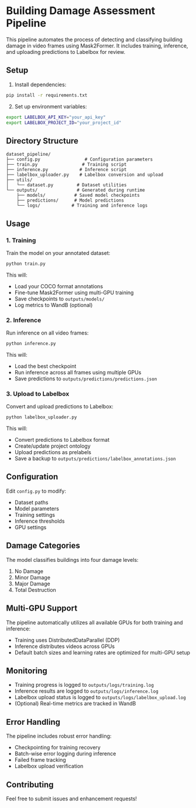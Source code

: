 # Building Damage Assessment Pipeline

This pipeline automates the process of detecting and classifying building damage in video frames using Mask2Former. It includes training, inference, and uploading predictions to Labelbox for review.

## Setup

1. Install dependencies:
```bash
pip install -r requirements.txt
```

2. Set up environment variables:
```bash
export LABELBOX_API_KEY="your_api_key"
export LABELBOX_PROJECT_ID="your_project_id"
```

## Directory Structure

```
dataset_pipeline/
├── config.py                 # Configuration parameters
├── train.py                 # Training script
├── inference.py            # Inference script
├── labelbox_uploader.py    # Labelbox conversion and upload
├── utils/
│   └── dataset.py         # Dataset utilities
└── outputs/               # Generated during runtime
    ├── models/           # Saved model checkpoints
    ├── predictions/      # Model predictions
    └── logs/            # Training and inference logs
```

## Usage

### 1. Training

Train the model on your annotated dataset:

```bash
python train.py
```

This will:
- Load your COCO format annotations
- Fine-tune Mask2Former using multi-GPU training
- Save checkpoints to `outputs/models/`
- Log metrics to WandB (optional)

### 2. Inference

Run inference on all video frames:

```bash
python inference.py
```

This will:
- Load the best checkpoint
- Run inference across all frames using multiple GPUs
- Save predictions to `outputs/predictions/predictions.json`

### 3. Upload to Labelbox

Convert and upload predictions to Labelbox:

```bash
python labelbox_uploader.py
```

This will:
- Convert predictions to Labelbox format
- Create/update project ontology
- Upload predictions as prelabels
- Save a backup to `outputs/predictions/labelbox_annotations.json`

## Configuration

Edit `config.py` to modify:
- Dataset paths
- Model parameters
- Training settings
- Inference thresholds
- GPU settings

## Damage Categories

The model classifies buildings into four damage levels:
1. No Damage
2. Minor Damage
3. Major Damage
4. Total Destruction

## Multi-GPU Support

The pipeline automatically utilizes all available GPUs for both training and inference:
- Training uses DistributedDataParallel (DDP)
- Inference distributes videos across GPUs
- Default batch sizes and learning rates are optimized for multi-GPU setup

## Monitoring

- Training progress is logged to `outputs/logs/training.log`
- Inference results are logged to `outputs/logs/inference.log`
- Labelbox upload status is logged to `outputs/logs/labelbox_upload.log`
- (Optional) Real-time metrics are tracked in WandB

## Error Handling

The pipeline includes robust error handling:
- Checkpointing for training recovery
- Batch-wise error logging during inference
- Failed frame tracking
- Labelbox upload verification

## Contributing

Feel free to submit issues and enhancement requests! 